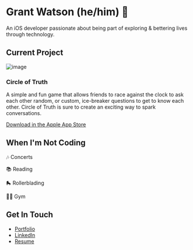 # Grant Watson (he/him) 📱

An iOS developer passionate about being part of exploring & bettering lives through technology.


## Current Project
 ![image](https://user-images.githubusercontent.com/86983846/180273778-54a9d6dd-af92-41cc-ab8d-96fa063ad9c8.png)
### Circle of Truth
  A simple and fun game that allows friends to race against the clock to ask
each other random, or custom, ice-breaker questions to get to know each
other. Circle of Truth is sure to create an exciting way to spark
conversations.

  [Download in the Apple App Store](https://apps.apple.com/us/app/circle-of-truth/id1632635684)
  
  
## When I'm Not Coding
  🎶 Concerts
  
  📚 Reading

  🛼 Rollerblading
  
  🏋🏻 Gym

## Get In Touch
- [Portfolio](https://bit.ly/gwcoding)
- [LinkedIn](https://linkedin.com/in/gawatson95)
- [Resume](https://github.com/gawatson95/gawatson95/files/9608628/Grant.Watson.pdf)
